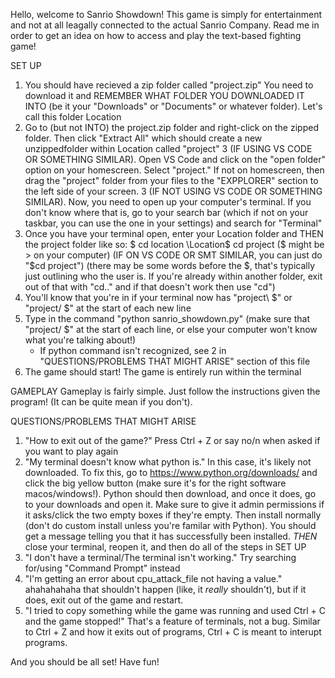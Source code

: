 Hello, welcome to Sanrio Showdown! This game is simply for entertainment and not at all leagally connected to the actual Sanrio Company.
Read me in order to get an idea on how to access and play the text-based fighting game!

SET UP
1. You should have recieved a zip folder called "project.zip" You need to download it and REMEMBER WHAT FOLDER YOU DOWNLOADED IT INTO
    (be it your "Downloads" or "Documents" or whatever folder). Let's call this folder Location
2. Go to (but not INTO) the project.zip folder and right-click on the zipped folder. Then click "Extract All" which should create a new unzippedfolder within Location called "project"
3 (IF USING VS CODE OR SOMETHING SIMILAR). Open VS Code and click on the "open folder" option on your homescreen. Select "project." If not on homescreen, then drag the "project" folder from your files to the "EXPPLORER" section to the left side of your screen.
3 (IF NOT USING VS CODE OR SOMETHING SIMILAR). Now, you need to open up your computer's terminal. If you don't know where that is, go to your search bar (which if not on your taskbar, you can use the one in your settings) and search for "Terminal"
4. Once you have your terminal open, enter your Location folder and THEN the project folder like so:
$ cd location
\Location$ cd project
($ might be > on your computer)
(IF ON VS CODE OR SMT SIMILAR, you can just do "$cd project")
(there may be some words before the $, that's typically just outlining who the user is. If you're already within another folder, exit out of that with "cd.." and if that doesn't work then use "cd")
5. You'll know that you're in if your terminal now has "project\ $" or "project/ $" at the start of each new line
6. Type in the command "python sanrio_showdown.py" (make sure that "project/ $" at the start of each line, or else your computer won't know what you're talking about!)
    * If python command isn't recognized, see 2 in "QUESTIONS/PROBLEMS THAT MIGHT ARISE" section of this file
7. The game should start! The game is entirely run within the terminal

GAMEPLAY
Gameplay is fairly simple. Just follow the instructions given the program! (It can be quite mean if you don't).

QUESTIONS/PROBLEMS THAT MIGHT ARISE
1. "How to exit out of the game?" Press Ctrl + Z or say no/n when asked if you want to play again
2. "My terminal doesn't know what python is." In this case, it's likely not downloaded. To fix this, go to https://www.python.org/downloads/ and click the big yellow button (make sure it's for the right software macos/windows!). Python should then download, and once it does, go to your downloads and open it. Make sure to give it admin permissions if it asks/click the two empty boxes if they're empty. Then install normally (don't do custom install unless you're familar with Python). You should get a message telling you that it has successfully been installed. *THEN* close your terminal, reopen it, and then do all of the steps in SET UP
3. "I don't have a terminal/The terminal isn't working." Try searching for/using "Command Prompt" instead
4. "I'm getting an error about cpu_attack_file not having a value." ahahahahaha that shouldn't happen (like, it *really* shouldn't), but if it does, exit out of the game and restart.
5. "I tried to copy something while the game was running and used Ctrl + C and the game stopped!" That's a feature of terminals, not a bug. Similar to Ctrl + Z and how it exits out of programs, Ctrl + C is meant to interupt programs.

And you should be all set! Have fun!
